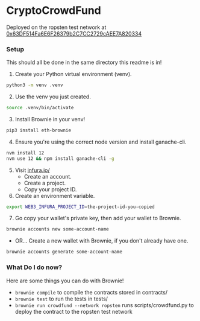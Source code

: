# CryptoCrowdFund
Deployed on the ropsten test network at [0x63DF514Fa6E6F26379b2C7CC2729cAEE7A820334](https://ropsten.etherscan.io/address/0x63DF514Fa6E6F26379b2C7CC2729cAEE7A820334)


### Setup
This should all be done in the same directory this readme is in!
1. Create your Python virtual environment (venv).
```bash
python3 -m venv .venv
```
2. Use the venv you just created.
```bash
source .venv/bin/activate
```
3. Install Brownie in your venv!
```bash
pip3 install eth-brownie
```
4. Ensure you're using the correct node version and install ganache-cli.
```bash
nvm install 12
nvm use 12 && npm install ganache-cli -g
```
5. Visit [infura.io/](https://infura.io/)
    - Create an account.
    - Create a project.
    - Copy your project ID.
6. Create an environment variable.
```bash
export WEB3_INFURA_PROJECT_ID=the-project-id-you-copied
```
7. Go copy your wallet's private key, then add your wallet to Brownie.
```bash
brownie accounts new some-account-name
```
- OR... Create a new wallet with Brownie, if you don't already have one.
```bash
brownie accounts generate some-account-name
```


### What Do I do now?
Here are some things you can do with Brownie!
- `brownie compile` to compile the contracts stored in contracts/
- `brownie test` to run the tests in tests/
- `brownie run crowdfund --network ropsten` runs scripts/crowdfund.py to deploy the contract to the ropsten test network
